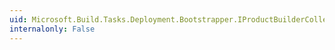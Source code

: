 ```yaml
---
uid: Microsoft.Build.Tasks.Deployment.Bootstrapper.IProductBuilderCollection
internalonly: False
---
```

